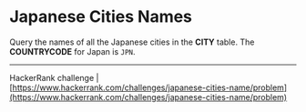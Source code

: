 # Japanese Cities Names

Query the names of all the Japanese cities in the **CITY** table. The **COUNTRYCODE** for Japan is `JPN`.

___

HackerRank challenge | [https://www.hackerrank.com/challenges/japanese-cities-name/problem](https://www.hackerrank.com/challenges/japanese-cities-name/problem)
